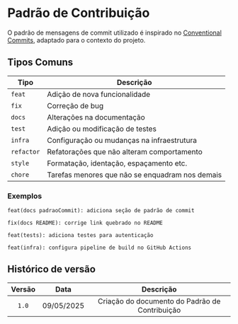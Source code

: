 # Padrão de Contribuição

O padrão de mensagens de commit utilizado é inspirado no [Conventional Commits](https://www.conventionalcommits.org/), adaptado para o contexto do projeto.

## <a>Tipos Comuns</a>

| Tipo        | Descrição                                     |
|-------------|-----------------------------------------------|
| `feat`      | Adição de nova funcionalidade                 |
| `fix`       | Correção de bug                              |
| `docs`      | Alterações na documentação                    |
| `test`     | Adição ou modificação de testes               |
| `infra`     | Configuração ou mudanças na infraestrutura    |
| `refactor`  | Refatorações que não alteram comportamento    |
| `style`     | Formatação, identação, espaçamento etc.       |
| `chore`     | Tarefas menores que não se enquadram nos demais|

### <a>Exemplos</a>

`feat(docs padraoCommit): adiciona seção de padrão de commit`

`fix(docs README): corrige link quebrado no README`

`feat(tests): adiciona testes para autenticação`

`feat(infra): configura pipeline de build no GitHub Actions`

## <a>Histórico de versão</a>

| Versão | Data | Descrição | 
| :------: | :----------: | :-----------: |
| `1.0` | 09/05/2025 | Criação do documento do Padrão de Contribuição |